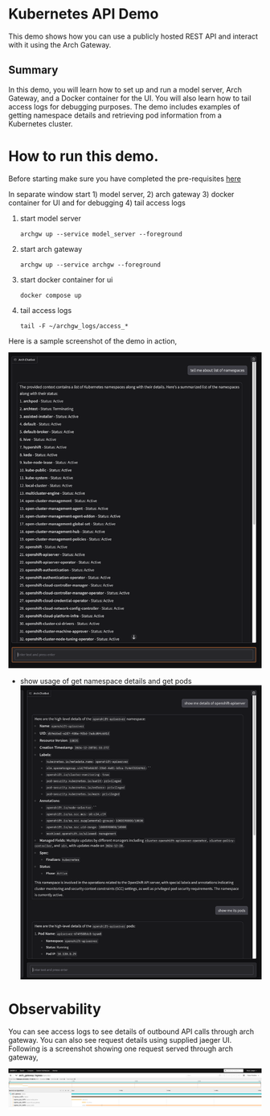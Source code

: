 # Kubernetes API Demo

This demo shows how you can use a publicly hosted REST API and interact with it using the Arch Gateway.

## Summary

In this demo, you will learn how to set up and run a model server, Arch Gateway, and a Docker container for the UI. You will also learn how to tail access logs for debugging purposes. The demo includes examples of getting namespace details and retrieving pod information from a Kubernetes cluster.

# How to run this demo.

Before starting make sure you have completed the pre-requisites [here](https://github.com/katanemo/archgw?tab=readme-ov-file#prerequisites)

In separate window start 1) model server, 2) arch gateway 3) docker container for UI and for debugging 4) tail access logs

1. start model server
   ```
   archgw up --service model_server --foreground
   ```

1. start arch gateway
   ```
   archgw up --service archgw --foreground
   ```

1. start docker container for ui
   ```
   docker compose up
   ```
1. tail access logs
   ```
   tail -F ~/archgw_logs/access_*
   ```

Here is a sample screenshot of the demo in action,

![screenshot](image2.png)
- show usage of get namespace details and get pods
![Demo Screenshot](image.png)

# Observability

You can see access logs to see details of outbound API calls through arch gateway. You can also see request details using supplied jaeger UI. Following is a screenshot showing one request served through arch gateway,

![tracing](tracing.png)
